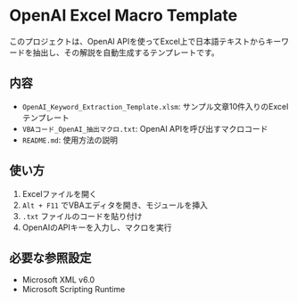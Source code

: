 # OpenAI Excel Macro Template

このプロジェクトは、OpenAI APIを使ってExcel上で日本語テキストからキーワードを抽出し、その解説を自動生成するテンプレートです。

## 内容

- `OpenAI_Keyword_Extraction_Template.xlsm`: サンプル文章10件入りのExcelテンプレート
- `VBAコード_OpenAI_抽出マクロ.txt`: OpenAI APIを呼び出すマクロコード
- `README.md`: 使用方法の説明

## 使い方

1. Excelファイルを開く
2. `Alt + F11` でVBAエディタを開き、モジュールを挿入
3. `.txt` ファイルのコードを貼り付け
4. OpenAIのAPIキーを入力し、マクロを実行

## 必要な参照設定

- Microsoft XML v6.0
- Microsoft Scripting Runtime
